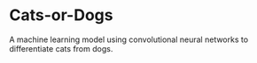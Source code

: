 # Cats-or-Dogs
A machine learning model using convolutional neural networks to differentiate cats from dogs.
